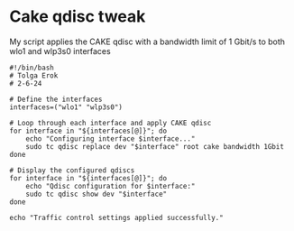 # Cake qdisc tweak
My script applies the CAKE qdisc with a bandwidth limit of 1 Gbit/s to both wlo1 and wlp3s0 interfaces


```script
#!/bin/bash
# Tolga Erok
# 2-6-24

# Define the interfaces
interfaces=("wlo1" "wlp3s0")

# Loop through each interface and apply CAKE qdisc
for interface in "${interfaces[@]}"; do
    echo "Configuring interface $interface..."
    sudo tc qdisc replace dev "$interface" root cake bandwidth 1Gbit
done

# Display the configured qdiscs
for interface in "${interfaces[@]}"; do
    echo "Qdisc configuration for $interface:"
    sudo tc qdisc show dev "$interface"
done

echo "Traffic control settings applied successfully."
```
